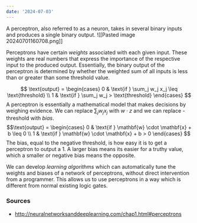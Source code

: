 ```yaml
---
date: '2024-07-03'
---
```


A perceptron, also referred to as a neuron, takes in several binary inputs and produces a single binary output. 
![[Pasted image 20240701160708.png]]

Perceptrons have certain *weights* associated with each given input. These weights are real numbers that express the importance of the respective input to the produced output. Essentially, the binary output of the perceptron is determined by whether the weighted sum of all inputs is less than or greater than some threshold value.

$$
\text{output} =
\begin{cases} 
      0 & \text{if } \sum_j w_j x_j \leq \text{threshold} \\
      1 & \text{if } \sum_j w_j > \text{threshold}
   \end{cases}
$$
A perceptron is essentially a mathematical model that makes decisions by weighing evidence. We can replace $\sum_j w_j x_j$ with $w\cdot z$ and we can replace $\text{-threshold}$ with $bias$.
$$\text{output} = \begin{cases} 0 & \text{if } \mathbf{w} \cdot \mathbf{x} + b \leq 0 \\ 1 & \text{if } \mathbf{w} \cdot \mathbf{x} + b > 0 \end{cases} $$
The bias, equal to the negative threshold, is how easy it is to get a perceptron to output a 1. A larger bias means its easier for a truthy value, which a smaller or negative bias means the opposite.

We can develop *learning algorithms* which can automatically tune the weights and biases of a network of perceptrons, without direct intervention from a programmer. This allows us to use perceptrons in a way which is different from normal existing logic gates.

### Sources
- http://neuralnetworksanddeeplearning.com/chap1.html#perceptrons